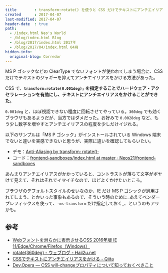 ```yaml
---
title        : transform:rotate() を使うと CSS だけでテキストにアンチエイリアスがかけられる
created      : 2017-04-07
last-modified: 2017-04-07
header-date  : true
path:
  - /index.html Neo's World
  - /blog/index.html Blog
  - /blog/2017/index.html 2017年
  - /blog/2017/04/index.html 04月
hidden-info:
  original-blog: Corredor
---
```


MS P ゴシックなどの ClearType でないフォントが使われてしまう場合に、CSS だけでテキストのジャギーを抑えてアンチエイリアスをかける方法があった。

CSS で、**`transform:rotate(0.001deg);` を指定することでハードウェア・アクセラレーションを有効にし、テキストにアンチエイリアスをかけることができた**。

`0.001deg` と、ほぼ視認できない程度に回転させてやっている。`360deg` でも効くブラウザもあるようだが、当方ではダメだった。お好みで `0.0028deg` など、もう少し数字を増やすとアンチエイリアスの程度を少しだけイジれる。

以下のサンプルは「MS P ゴシック」がインストールされている Windows 端末でないと違いを実感できないと思うが、実際に違いを確認してもらいたい。

- デモ：[Anti-Aliasing by transform: rotate();](https://neos21.github.io/frontend-sandboxes/anti-aliasing-by-transform-rotate/index.html)
- コード：[frontend-sandboxes/index.html at master · Neos21/frontend-sandboxes](https://github.com/neos21/frontend-sandboxes/blob/master/anti-aliasing-by-transform-rotate/index.html)

あんまりアンチエイリアスがかかっていると、コントラストが落ちて文字がボヤけて見えて、それはそれでイマイチなので、ほどよくかけたいところ。

ブラウザのデフォルトスタイルのせいなのか、IE だけ MS P ゴシックが適用されてしまう、とかいった事象もあるので、そういう時のために_あえてベンダープレフィックスを使って、`-ms-transform` だけ指定しておく_、というのもアリかも。

## 参考

- [Webフォントを滑らかに表示させるCSS 2016年版 IE 11/Edge/Chrome/Firefox（Windows）](http://dtp.jdash.info/archives/CSS_for_Windows_Web_Font_Anti_Aliasing)
- [rotate(360deg) - ウェブログ - Hail2u.net](https://hail2u.net/blog/webdesign/rotate-360-degrees.html)
- [CSSでテキストにアンチエイリアスをかける - Qiita](http://qiita.com/ponpongomes/items/d36c29ae222a68f0becb)
- [Dev.Opera — CSS will-changeプロパティについて知っておくべきこと](https://dev.opera.com/articles/ja/css-will-change-property/)
